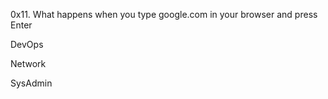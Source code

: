 0x11. What happens when you type google.com in your browser and press Enter

DevOps

Network

SysAdmin
